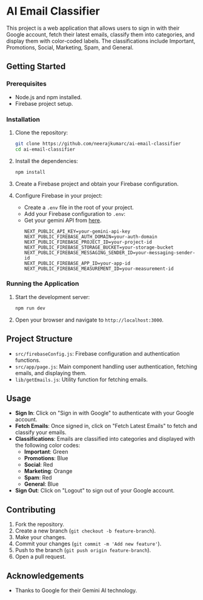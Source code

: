 # AI Email Classifier

This project is a web application that allows users to sign in with their Google account, fetch their latest emails, classify them into categories, and display them with color-coded labels. The classifications include Important, Promotions, Social, Marketing, Spam, and General.


## Getting Started

### Prerequisites

- Node.js and npm installed.
- Firebase project setup.

### Installation

1. Clone the repository:

    ```bash
    git clone https://github.com/neerajkumarc/ai-email-classifier
    cd ai-email-classifier
    ```

2. Install the dependencies:

    ```bash
    npm install
    ```

3. Create a Firebase project and obtain your Firebase configuration.

4. Configure Firebase in your project:

    - Create a `.env` file in the root of your project.
    - Add your Firebase configuration to `.env`:
    - Get your gemini API from [here](https://ai.google.dev/gemini-api).
      ```env
      NEXT_PUBLIC_API_KEY=your-gemini-api-key 
      NEXT_PUBLIC_FIREBASE_AUTH_DOMAIN=your-auth-domain
      NEXT_PUBLIC_FIREBASE_PROJECT_ID=your-project-id
      NEXT_PUBLIC_FIREBASE_STORAGE_BUCKET=your-storage-bucket
      NEXT_PUBLIC_FIREBASE_MESSAGING_SENDER_ID=your-messaging-sender-id
      NEXT_PUBLIC_FIREBASE_APP_ID=your-app-id
      NEXT_PUBLIC_FIREBASE_MEASUREMENT_ID=your-measurement-id
      ```

### Running the Application

1. Start the development server:

    ```bash
    npm run dev
    ```

2. Open your browser and navigate to `http://localhost:3000`.

## Project Structure

- `src/firebaseConfig.js`: Firebase configuration and authentication functions.
- `src/app/page.js`: Main component handling user authentication, fetching emails, and displaying them.
- `lib/getEmails.js`: Utility function for fetching emails.

## Usage

- **Sign In**: Click on "Sign in with Google" to authenticate with your Google account.
- **Fetch Emails**: Once signed in, click on "Fetch Latest Emails" to fetch and classify your emails.
- **Classifications**: Emails are classified into categories and displayed with the following color codes:
  - **Important**: Green
  - **Promotions**: Blue
  - **Social**: Red
  - **Marketing**: Orange
  - **Spam**: Red
  - **General**: Blue
- **Sign Out**: Click on "Logout" to sign out of your Google account.

## Contributing

1. Fork the repository.
2. Create a new branch (`git checkout -b feature-branch`).
3. Make your changes.
4. Commit your changes (`git commit -m 'Add new feature'`).
5. Push to the branch (`git push origin feature-branch`).
6. Open a pull request.

## Acknowledgements

- Thanks to Google for their Gemini AI technology.
